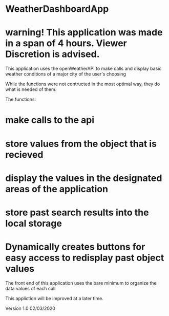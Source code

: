 # WeatherDashboardApp

# warning! This application was made in a span of 4 hours. Viewer Discretion is advised.

This application uses the openWeatherAPI to make calls and display basic weather conditions of a major city of the user's choosing

While the functions were not contructed in the most optimal way, they do what is needed of them. 

The functions:
# make calls to the api
# store values from the object that is recieved
# display the values in the designated areas of the application
# store past search results into the local storage
# Dynamically creates buttons for easy access to redisplay past object values

The front end of this application uses the bare minimum to organize the data values of each call

This appliction will be improved at a later time. 

Version 1.0 02/03/2020